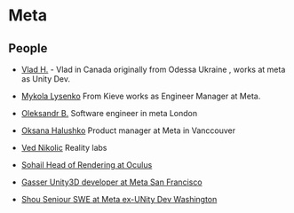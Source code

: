 # Meta

## People

- [Vlad H.](https://www.linkedin.com/in/nek0pi/) - Vlad in Canada originally from Odessa Ukraine , works at meta as Unity Dev.
- [Mykola Lysenko](https://www.linkedin.com/in/mykola-lysenko-989a1489/) From Kieve works as Engineer Manager at Meta. 
- [Oleksandr B.](https://www.linkedin.com/in/oleksandr-b-b31a5b5a/) Software engineer in meta London
- [Oksana Halushko](https://www.linkedin.com/in/oksanahlushko/) Product manager at Meta in Vanccouver
- [Ved Nikolic](https://www.linkedin.com/in/vednikolic/) Reality labs


- [Sohail Head of Rendering at Oculus](https://www.linkedin.com/in/sohail-shafii-%E2%96%AA%EF%B8%8F-bb25382a/)
- [Gasser Unity3D developer at Meta San Francisco](https://www.linkedin.com/in/gasser-aboubakr-014a84121/)
- [Shou Seniour SWE at Meta ex-UNity Dev Washington](https://www.linkedin.com/in/shuoweic/)


